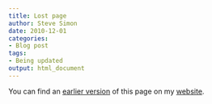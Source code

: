 ```yaml
---
title: Lost page
author: Steve Simon
date: 2010-12-01
categories:
- Blog post
tags:
- Being updated
output: html_document
---
```


You can find an [earlier version][sim1] of this page on my [website][sim2].

[sim1]: http://www.pmean.com/10/ClosedForm.html
[sim2]: http://www.pmean.com
